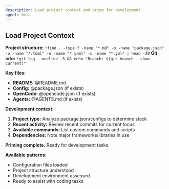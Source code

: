 ```yaml
---
description: Load project context and prime for development
agent: beta
---
```


## Load Project Context

**Project structure:** `!find . -type f -name "*.md" -o -name "package.json" -o -name "*.toml" -o -name "*.yaml" -o -name "*.yml" | head -20`
**Git info:** `!git log --oneline -3 && echo "Branch: $(git branch --show-current)"`

**Key files:**
- **README:** @README.md
- **Config:** @package.json (if exists)
- **OpenCode:** @opencode.json (if exists) 
- **Agents:** @AGENTS.md (if exists)

**Development context:**
1. **Project type:** Analyze package.json/configs to determine stack
2. **Recent activity:** Review recent commits for current focus
3. **Available commands:** List custom commands and scripts
4. **Dependencies:** Note major frameworks/libraries in use

**Priming complete.** Ready for development tasks.

**Available patterns:**
- Configuration files loaded
- Project structure understood  
- Development environment assessed
- Ready to assist with coding tasks